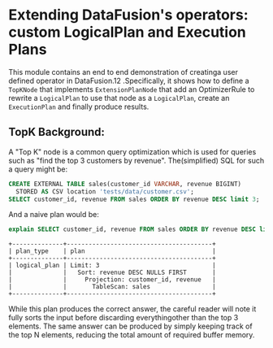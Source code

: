 <!---
  Licensed to the Apache Software Foundation (ASF) under one
  or more contributor license agreements.  See the NOTICE file
  distributed with this work for additional information
  regarding copyright ownership.  The ASF licenses this file
  to you under the Apache License, Version 2.0 (the
  "License"); you may not use this file except in compliance
  with the License.  You may obtain a copy of the License at

    http://www.apache.org/licenses/LICENSE-2.0

  Unless required by applicable law or agreed to in writing,
  software distributed under the License is distributed on an
  "AS IS" BASIS, WITHOUT WARRANTIES OR CONDITIONS OF ANY
  KIND, either express or implied.  See the License for the
  specific language governing permissions and limitations
  under the License.
-->

# Extending DataFusion's operators: custom LogicalPlan and Execution Plans
This module contains an end to end demonstration of creatinga user defined operator in DataFusion.12 .Specifically, it shows how to define a `TopKNode` that implements `ExtensionPlanNode` that add an OptimizerRule to rewrite a `LogicalPlan` to use that node as a `LogicalPlan`, create an `ExecutionPlan` and finally produce results.

## TopK Background:
A "Top K" node is a common query optimization which is used for queries such as "find the top 3 customers by revenue". The(simplified) SQL for such a query might be:

 ```sql
CREATE EXTERNAL TABLE sales(customer_id VARCHAR, revenue BIGINT)
   STORED AS CSV location 'tests/data/customer.csv';
 SELECT customer_id, revenue FROM sales ORDER BY revenue DESC limit 3;
```
 And a naive plan would be:
 ```sql
 explain SELECT customer_id, revenue FROM sales ORDER BY revenue DESC limit 3;
 ```
 ```text
 +--------------+----------------------------------------+
 | plan_type    | plan                                   |
 +--------------+----------------------------------------+
 | logical_plan | Limit: 3                               |
 |              |   Sort: revenue DESC NULLS FIRST       |
 |              |     Projection: customer_id, revenue   |
 |              |       TableScan: sales                 |
 +--------------+----------------------------------------+
 ```
While this plan produces the correct answer, the careful reader will note it fully sorts the input before discarding everythingother than the top 3 elements.
The same answer can be produced by simply keeping track of the top N elements, reducing the total amount of required buffer memory.

